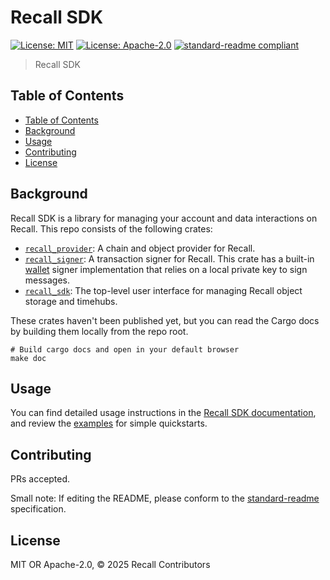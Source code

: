 # Recall SDK

[![License: MIT](https://img.shields.io/badge/License-MIT-yellow.svg)](../LICENSE)
[![License: Apache-2.0](https://img.shields.io/badge/License-Apache%202.0-blue.svg)](../LICENSE-APACHE)
[![standard-readme compliant](https://img.shields.io/badge/standard--readme-OK-green.svg)](https://github.com/RichardLitt/standard-readme)

> Recall SDK

<!-- omit from toc -->

## Table of Contents

- [Table of Contents](#table-of-contents)
- [Background](#background)
- [Usage](#usage)
- [Contributing](#contributing)
- [License](#license)

## Background

Recall SDK is a library for managing your account and data interactions on Recall. This repo
consists of the following crates:

- [`recall_provider`](../provider): A chain and object provider for Recall.
- [`recall_signer`](../signer): A transaction signer for Recall. This crate has a built-in
  [wallet](../signer/src/wallet.rs) signer implementation that relies on a local private key to sign
  messages.
- [`recall_sdk`](.): The top-level user interface for managing Recall object storage and timehubs.

These crates haven't been published yet, but you can read the Cargo docs by building them locally
from the repo root.

```shell
# Build cargo docs and open in your default browser
make doc
```

## Usage

You can find detailed usage instructions in the
[Recall SDK documentation](https://docs.recall.network/tools/sdk/rust), and review the
[examples](./examples) for simple quickstarts.

## Contributing

PRs accepted.

Small note: If editing the README, please conform to the
[standard-readme](https://github.com/RichardLitt/standard-readme) specification.

## License

MIT OR Apache-2.0, © 2025 Recall Contributors
